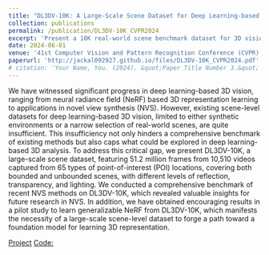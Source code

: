```yaml
---
title: "DL3DV-10K: A Large-Scale Scene Dataset for Deep Learning-based 3D Vision"
collection: publications
permalink: /publication/DL3DV-10K_CVPR2024
excerpt: 'Present a 10K real-world scene benchmark dataset for 3D vision.'
date: 2024-06-01
venue: '41st Computer Vision and Pattern Recognition Conference (CVPR)'
paperurl: 'http://jackal092927.github.io/files/DL3DV-10K_CVPR2024.pdf'
# citation: 'Your Name, You. (2024). &quot;Paper Title Number 3.&quot; <i>GitHub Journal of Bugs</i>. 1(3).'
---
```


We have witnessed significant progress in deep learning-based 3D vision, ranging from neural radiance field (NeRF) based 3D representation learning to applications in novel view synthesis (NVS). However, existing scene-level datasets for deep learning-based 3D vision, limited to either synthetic environments or a narrow selection of real-world scenes, are quite insufficient. This insufficiency not only hinders a comprehensive benchmark of existing methods but also caps what could be explored in deep learning-based 3D analysis. To address this critical gap, we present DL3DV-10K, a large-scale scene dataset, featuring 51.2 million frames from 10,510 videos captured from 65 types of point-of-interest (POI) locations, covering both bounded and unbounded scenes, with different levels of reflection, transparency, and lighting. We conducted a comprehensive benchmark of recent NVS methods on DL3DV-10K, which revealed valuable insights for future research in NVS. In addition, we have obtained encouraging results in a pilot study to learn generalizable NeRF from DL3DV-10K, which manifests the necessity of a large-scale scene-level dataset to forge a path toward a foundation model for learning 3D representation. 

[Project](https://dl3dv-10k.github.io/DL3DV-10K/)
[Code:](https://github.com/DL3DV-10K/Dataset)

<!-- This paper generalizes the persistence algorithm to compute decompositions of multi-parameter persistence modules.  -->